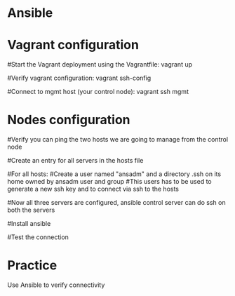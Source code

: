 # Ansible

# Vagrant configuration
#Start the Vagrant deployment using the Vagrantfile:
vagrant up

#Verify vagrant configuration:
vagrant ssh-config

#Connect to mgmt host (your control node):
vagrant ssh mgmt

# Nodes configuration
#Verify you can ping the two hosts we are going to manage from the control node

#Create an entry for all servers in the hosts file

#For all hosts:
#Create a user named "ansadm" and a directory .ssh on its home owned by ansadm user and group
#This users has to be used to generate a new ssh key and to connect via ssh to the hosts

#Now all three servers are configured, ansible control server can do ssh on both the servers

#Install ansible

#Test the connection

# Practice
Use Ansible to verify connectivity
